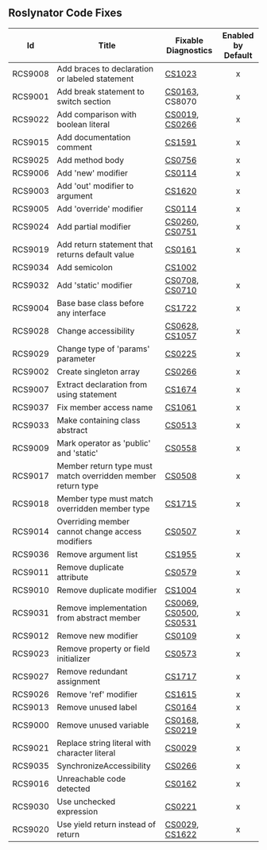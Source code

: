 ## Roslynator Code Fixes

Id | Title | Fixable Diagnostics | Enabled by Default 
--- | --- | --- |:---:
RCS9008|Add braces to declaration or labeled statement|[CS1023](http://docs.microsoft.com/en-us/dotnet/csharp/misc/cs1023)|x
RCS9001|Add break statement to switch section|[CS0163](http://docs.microsoft.com/en-us/dotnet/csharp/language-reference/compiler-messages/cs0163), CS8070|x
RCS9022|Add comparison with boolean literal|[CS0019](http://docs.microsoft.com/en-us/dotnet/csharp/language-reference/compiler-messages/cs0019), [CS0266](http://docs.microsoft.com/en-us/dotnet/csharp/language-reference/compiler-messages/cs0266)|x
RCS9015|Add documentation comment|[CS1591](http://docs.microsoft.com/en-us/dotnet/csharp/language-reference/compiler-messages/cs1591)|x
RCS9025|Add method body|[CS0756](http://docs.microsoft.com/en-us/dotnet/csharp/misc/cs0756)|x
RCS9006|Add 'new' modifier|[CS0114](http://docs.microsoft.com/en-us/dotnet/csharp/misc/cs0114)|x
RCS9003|Add 'out' modifier to argument|[CS1620](http://docs.microsoft.com/en-us/dotnet/csharp/misc/cs1620)|x
RCS9005|Add 'override' modifier|[CS0114](http://docs.microsoft.com/en-us/dotnet/csharp/misc/cs0114)|x
RCS9024|Add partial modifier|[CS0260](http://docs.microsoft.com/en-us/dotnet/csharp/language-reference/compiler-messages/cs0260), [CS0751](http://docs.microsoft.com/en-us/dotnet/csharp/misc/cs0751)|x
RCS9019|Add return statement that returns default value|[CS0161](http://docs.microsoft.com/en-us/dotnet/csharp/misc/cs0161)|x
RCS9034|Add semicolon|[CS1002](http://docs.microsoft.com/en-us/dotnet/csharp/misc/cs1002)|
RCS9032|Add 'static' modifier|[CS0708](http://docs.microsoft.com/en-us/dotnet/csharp/misc/cs0708), [CS0710](http://docs.microsoft.com/en-us/dotnet/csharp/misc/cs0710)|x
RCS9004|Base base class before any interface|[CS1722](http://docs.microsoft.com/en-us/dotnet/csharp/misc/cs1722)|x
RCS9028|Change accessibility|[CS0628](http://docs.microsoft.com/en-us/dotnet/csharp/misc/cs0628), [CS1057](http://docs.microsoft.com/en-us/dotnet/csharp/misc/cs1057)|x
RCS9029|Change type of 'params' parameter|[CS0225](http://docs.microsoft.com/en-us/dotnet/csharp/misc/cs0225)|x
RCS9002|Create singleton array|[CS0266](http://docs.microsoft.com/en-us/dotnet/csharp/language-reference/compiler-messages/cs0266)|x
RCS9007|Extract declaration from using statement|[CS1674](http://docs.microsoft.com/en-us/dotnet/csharp/language-reference/compiler-messages/cs1674)|x
RCS9037|Fix member access name|[CS1061](http://docs.microsoft.com/en-us/dotnet/csharp/language-reference/compiler-messages/cs1061)|x
RCS9033|Make containing class abstract|[CS0513](http://docs.microsoft.com/en-us/dotnet/csharp/misc/cs0513)|x
RCS9009|Mark operator as 'public' and 'static'|[CS0558](http://docs.microsoft.com/en-us/dotnet/csharp/misc/cs0558)|x
RCS9017|Member return type must match overridden member return type|[CS0508](http://docs.microsoft.com/en-us/dotnet/csharp/misc/cs0508)|x
RCS9018|Member type must match overridden member type|[CS1715](http://docs.microsoft.com/en-us/dotnet/csharp/misc/cs1715)|x
RCS9014|Overriding member cannot change access modifiers|[CS0507](http://docs.microsoft.com/en-us/dotnet/csharp/language-reference/compiler-messages/cs0507)|x
RCS9036|Remove argument list|[CS1955](http://docs.microsoft.com/en-us/dotnet/csharp/misc/cs1955)|x
RCS9011|Remove duplicate attribute|[CS0579](http://docs.microsoft.com/en-us/dotnet/csharp/language-reference/compiler-messages/cs0579)|x
RCS9010|Remove duplicate modifier|[CS1004](http://docs.microsoft.com/en-us/dotnet/csharp/misc/cs1004)|x
RCS9031|Remove implementation from abstract member|[CS0069](http://docs.microsoft.com/en-us/dotnet/csharp/misc/cs0069), [CS0500](http://docs.microsoft.com/en-us/dotnet/csharp/misc/cs0500), [CS0531](http://docs.microsoft.com/en-us/dotnet/csharp/misc/cs0531)|x
RCS9012|Remove new modifier|[CS0109](http://docs.microsoft.com/en-us/dotnet/csharp/misc/cs0109)|x
RCS9023|Remove property or field initializer|[CS0573](http://docs.microsoft.com/en-us/dotnet/csharp/misc/cs0573)|x
RCS9027|Remove redundant assignment|[CS1717](http://docs.microsoft.com/en-us/dotnet/csharp/misc/cs1717)|x
RCS9026|Remove 'ref' modifier|[CS1615](http://docs.microsoft.com/en-us/dotnet/csharp/misc/cs1615)|x
RCS9013|Remove unused label|[CS0164](http://docs.microsoft.com/en-us/dotnet/csharp/misc/cs0164)|x
RCS9000|Remove unused variable|[CS0168](http://docs.microsoft.com/en-us/dotnet/csharp/misc/cs0168), [CS0219](http://docs.microsoft.com/en-us/dotnet/csharp/misc/cs0219)|x
RCS9021|Replace string literal with character literal|[CS0029](http://docs.microsoft.com/en-us/dotnet/csharp/language-reference/compiler-messages/cs0029)|x
RCS9035|SynchronizeAccessibility|[CS0266](http://docs.microsoft.com/en-us/dotnet/csharp/language-reference/compiler-messages/cs0266)|x
RCS9016|Unreachable code detected|[CS0162](http://docs.microsoft.com/en-us/dotnet/csharp/misc/cs0162)|x
RCS9030|Use unchecked expression|[CS0221](http://docs.microsoft.com/en-us/dotnet/csharp/misc/cs0221)|x
RCS9020|Use yield return instead of return|[CS0029](http://docs.microsoft.com/en-us/dotnet/csharp/language-reference/compiler-messages/cs0029), [CS1622](http://docs.microsoft.com/en-us/dotnet/csharp/misc/cs1622)|x
